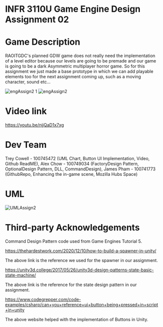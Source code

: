 # INFR 3110U Game Engine Design Assignment 02

# Game Description
RAOITGDC's planned GDW game does not really need the implementation of a level editor because our levels are going to be premade
and our game is going to be a dark Asymmetric multiplayer horror game.
So for this assignment we just made a base prototype in which we can add playable elements too for the next assignment coming up,
such as a moving character, sound etc...

![engAssign2 1](https://user-images.githubusercontent.com/56273694/138789351-3a64ca04-3d59-46ef-9595-6b216de3e2b9.png)
![engAssign2](https://user-images.githubusercontent.com/56273694/138789379-4781c287-25d7-40ff-be4a-dc8ed6d57290.png)

# Video link
https://youtu.be/njjQaD1x7xg

# Dev Team
Trey Cowell - 100745472 (UML Chart, Button UI Implementation, Video, Github ReadME), 
Alex Chow - 100749034 (FactoryDesign Pattern, OptionalDesign Pattern, DLL, CommandDesign),
James Pham - 100741773 (GithubRepo, Enhancing the in-game scene, Mozilla Hubs Space)

# UML
![UMLAssign2](https://user-images.githubusercontent.com/56273694/138789451-b9b8c65f-1584-435f-8953-0af4216d7b10.png)

# Third-party Acknowledgements
Command Design Pattern code used from Game Engines Tutorial 5.

https://thehardestwork.com/2020/12/10/how-to-build-a-spawner-in-unity/

The above link is the reference we used for the spawner in our assignment.

https://unity3d.college/2017/05/26/unity3d-design-patterns-state-basic-state-machine/

The above link is the reference for the state design pattern in our assignment.

https://www.codegrepper.com/code-examples/csharp/can+you+reference+ui+button+being+pressed+in+script+in+unity

The above website helped with the implementation of Buttons in Unity.
